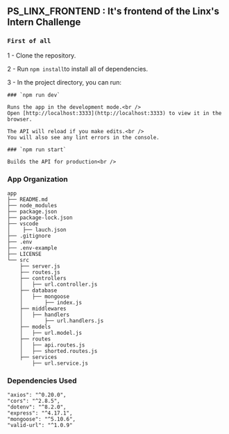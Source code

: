 ## PS_LINX_FRONTEND : It's frontend of the Linx's Intern Challenge

### `First of all`

1 - Clone the repository.<br />

2 - Run `npm install`to install all of dependencies.

3 - In the project directory, you can run:

    ### `npm run dev`

    Runs the app in the development mode.<br />
    Open [http://localhost:3333](http://localhost:3333) to view it in the browser.

    The API will reload if you make edits.<br />
    You will also see any lint errors in the console.

    ### `npm run start`

    Builds the API for production<br />


### App Organization
```
app
├── README.md
├── node_modules
├── package.json
├── package-lock.json
├── vscode
│    ├── lauch.json
├── .gitignore
├── .env
├── .env-example
├── LICENSE
└── src
    ├── server.js
    ├── routes.js
    ├── controllers
    │   ├── url.controller.js
    ├── database
    │   ├── mongoose
    │       ├── index.js
    ├── middlewares
    │   ├── handlers
    │       ├── url.handlers.js
    ├── models
    │   ├── url.model.js
    ├── routes
    │   ├── api.routes.js
    │   ├── shorted.routes.js
    ├── services
        ├── url.service.js
```

### Dependencies Used
```
"axios": "^0.20.0",
"cors": "^2.8.5",
"dotenv": "^8.2.0",
"express": "^4.17.1",
"mongoose": "^5.10.6",
"valid-url": "^1.0.9"
```


